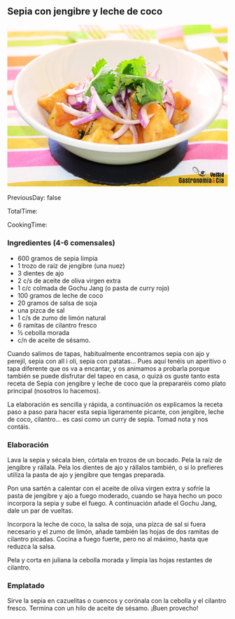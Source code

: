 [title]: #()

## Sepia con jengibre y leche de coco

[img]: #()

![](../docs/imgs/0053-sepia_coco1.jpg)

[#url]:#()

[](http://www.gastronomiaycia.com/2014/06/05/sepia-con-jengibre-y-leche-de-coco/)

[recipe-time]: #()

PreviousDay: false

TotalTime: 

CookingTime: 

[ingredients-content]: #()

### Ingredientes (4-6 comensales)
    
* 600 gramos de sepia limpia
*  1 trozo de raíz de jengibre (una nuez)
*  3
dientes de ajo
*  2 c/s de aceite de oliva virgen extra
*  1 c/c colmada de
Gochu Jang (o pasta de curry rojo)
*  100 gramos de leche de coco 
*  20 gramos
de salsa de soja
*  una pizca de sal
*  1 c/s de zumo de limón natural
*  6 ramitas de cilantro fresco
*  ½ cebolla morada
*  c/n de aceite de sésamo.


[content]: #()


Cuando salimos de tapas, habitualmente encontramos sepia con ajo y perejil,
sepia con all i oli, sepia con patatas… Pues aquí tenéis un aperitivo o
tapa diferente que os va a encantar, y os animamos a probarla porque
también se puede disfrutar del tapeo en casa, o quizá os guste tanto esta
receta de Sepia con jengibre y leche de coco que la prepararéis como plato
principal (nosotros lo hacemos).

La elaboración es sencilla y rápida, a continuación os explicamos la receta
paso a paso para hacer esta sepia ligeramente picante, con jengibre, leche
de coco, cilantro… es casi como un curry de sepia. Tomad nota y nos contáis.



### Elaboración

Lava la sepia y sécala bien, córtala en trozos de un bocado. Pela la raíz
de jengibre y rállala. Pela los dientes de ajo y rállalos también, o si lo
prefieres utiliza la pasta de ajo y jengibre que tengas preparada.

Pon una sartén a calentar con el aceite de oliva virgen extra y sofríe la
pasta de jengibre y ajo a fuego moderado, cuando se haya hecho un poco
incorpora la sepia y sube el fuego. A continuación añade el Gochu Jang,
dale un par de vueltas.


Incorpora la leche de coco, la salsa de soja, una pizca de sal si fuera
necesario y el zumo de limón, añade también las hojas de dos ramitas de
cilantro picadas. Cocina a fuego fuerte, pero no al máximo, hasta que
reduzca la salsa.

Pela y corta en juliana la cebolla morada y limpia las hojas restantes de
cilantro.

### Emplatado

Sirve la sepia en cazuelitas o cuencos y corónala con la cebolla y el
cilantro fresco. Termina con un hilo de aceite de sésamo. ¡Buen provecho!


